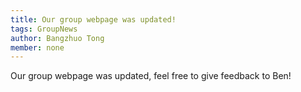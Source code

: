 ```yaml
---
title: Our group webpage was updated!
tags: GroupNews
author: Bangzhuo Tong
member: none
---
```

Our group webpage was updated, feel free to give feedback to Ben!